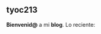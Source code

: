 ## tyoc213


<span data-lift="if?extra_true=has_blog">**Bienvenid@** a mi **blog**.  Lo reciente:</span>

<div data-lift="if?extra_true=has_blog">
      <div data-lift="blog.simple"></div>
</div>

[title: Home]: /